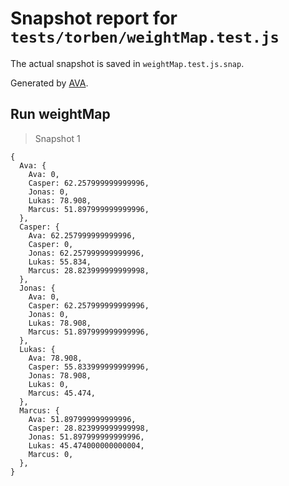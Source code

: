 # Snapshot report for `tests/torben/weightMap.test.js`

The actual snapshot is saved in `weightMap.test.js.snap`.

Generated by [AVA](https://avajs.dev).

## Run weightMap

> Snapshot 1

    {
      Ava: {
        Ava: 0,
        Casper: 62.257999999999996,
        Jonas: 0,
        Lukas: 78.908,
        Marcus: 51.897999999999996,
      },
      Casper: {
        Ava: 62.257999999999996,
        Casper: 0,
        Jonas: 62.257999999999996,
        Lukas: 55.834,
        Marcus: 28.823999999999998,
      },
      Jonas: {
        Ava: 0,
        Casper: 62.257999999999996,
        Jonas: 0,
        Lukas: 78.908,
        Marcus: 51.897999999999996,
      },
      Lukas: {
        Ava: 78.908,
        Casper: 55.833999999999996,
        Jonas: 78.908,
        Lukas: 0,
        Marcus: 45.474,
      },
      Marcus: {
        Ava: 51.897999999999996,
        Casper: 28.823999999999998,
        Jonas: 51.897999999999996,
        Lukas: 45.474000000000004,
        Marcus: 0,
      },
    }
